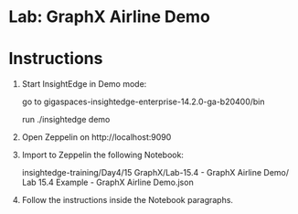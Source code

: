 # Lab: GraphX Airline Demo

# Instructions

1. Start InsightEdge in Demo mode:

    go to gigaspaces-insightedge-enterprise-14.2.0-ga-b20400/bin

    run ./insightedge demo

2. Open Zeppelin on http://localhost:9090

3. Import to Zeppelin the following Notebook:

    insightedge-training/Day4/15 GraphX/Lab-15.4 - GraphX Airline Demo/
    Lab 15.4 Example - GraphX Airline Demo.json

4. Follow the instructions inside the Notebook paragraphs.
